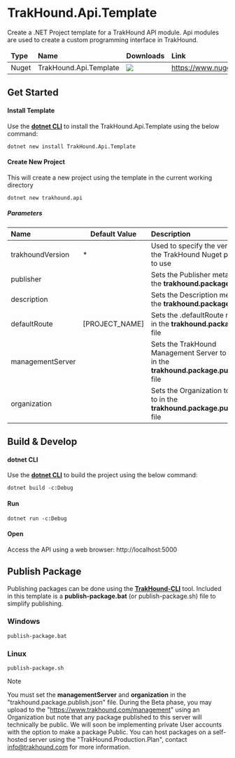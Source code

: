 # TrakHound.Api.Template
Create a .NET Project template for a TrakHound API module. Api modules are used to create a custom programming interface in TrakHound.

<table>
    <thead>
        <tr>
            <td style="font-weight: bold;">Type</td>
            <td style="font-weight: bold;">Name</td>
            <td style="font-weight: bold;">Downloads</td>
            <td style="font-weight: bold;">Link</td>
        </tr>
    </thead>
    <tbody>
        <tr>
            <td>Nuget</td>
            <td>TrakHound.Api.Template</td>
            <td><img src="https://img.shields.io/nuget/dt/TrakHound.Api.Template?style=for-the-badge&logo=nuget&label=%20&color=%23333"/></td>
            <td><a href="https://www.nuget.org/packages/TrakHound.Api.Template">https://www.nuget.org/packages/TrakHound.Api.Template</a></td>
        </tr>
    </tbody>
</table>



## Get Started

#### Install Template
Use the **[dotnet CLI](https://learn.microsoft.com/en-us/dotnet/core/tools/)** to install the TrakHound.Api.Template using the below command:
```
dotnet new install TrakHound.Api.Template
```

#### Create New Project
This will create a new project using the template in the current working directory
```
dotnet new trakhound.api
```

##### Parameters
<table>
    <thead>
        <tr>
            <th style="text-align: left;min-width: 100px;">Name</th>
            <th style="text-align: center;width: 20px;">Default Value</th>
            <th style="text-align: left;">Description</th>
        </tr>
    </thead>
    <tbody>
        <tr>
            <td>trakhoundVersion</td>
            <td>*</td>
            <td>Used to specify the version of the TrakHound Nuget packages to use</td>
        </tr>   
        <tr>
            <td>publisher</td>
            <td></td>
            <td>Sets the Publisher metadata in the <b>trakhound.package.json</b> file</td>
        </tr>   
        <tr>
            <td>description</td>
            <td></td>
            <td>Sets the Description metadata in the <b>trakhound.package.json</b> file</td>
        </tr>   
        <tr>
            <td>defaultRoute</td>
            <td>[PROJECT_NAME]</td>
            <td>Sets the .defaultRoute metadata in the <b>trakhound.package.json</b> file</td>
        </tr>    
        <tr>
            <td>managementServer</td>
            <td></td>
            <td>Sets the TrakHound Management Server to publish to in the <b>trakhound.package.publish.json</b> file</td>
        </tr>       
        <tr>
            <td>organization</td>
            <td></td>
            <td>Sets the Organization to publish to in the <b>trakhound.package.publish.json</b> file</td>
        </tr>   
    </tbody>
</table>

## Build & Develop

#### dotnet CLI
Use the **[dotnet CLI](https://learn.microsoft.com/en-us/dotnet/core/tools/)** to build the project using the below command:
```
dotnet build -c:Debug
```

#### Run
```
dotnet run -c:Debug
```

#### Open
Access the API using a web browser: http://localhost:5000


## Publish Package
Publishing packages can be done using the **[TrakHound-CLI](https://github.com/TrakHound/TrakHound/releases/latest)** tool. Included in this template is a **publish-package.bat** (or publish-package.sh) file to simplify publishing.

### Windows
```
publish-package.bat
```

### Linux
```
publish-package.sh
```

> [!NOTE]
> You must set the **managementServer** and **organization** in the "trakhound.package.publish.json" file. During the Beta phase, you may upload to the "https://www.trakhound.com/management" using an Organization but note that any package published to this server will technically be public. We will soon be implementing private User accounts with the option to make a package Public. You can host packages on a self-hosted server using the "TrakHound.Production.Plan", contact info@trakhound.com for more information.